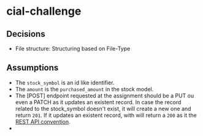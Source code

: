 # cial-challenge


## Decisions
- File structure: Structuring based on File-Type

## Assumptions
- The `stock_symbol` is an id like identifier.
- The `amount` is the `purchased_amount` in the stock model.
- The [POST] endpoint requested at the assignment should be a PUT ou even a PATCH as it updates an existent
record. In case the record related to the stock_symbol doesn't exist, it will create a new one and return `201`.
If it updates an existent record, with will return a `200` as it the [REST API convention](https://restfulapi.net/http-methods/).
- 